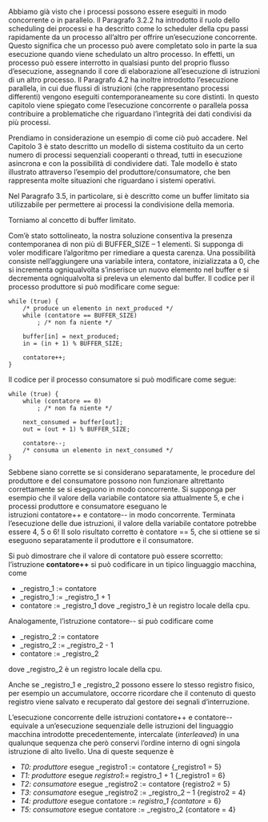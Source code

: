 Abbiamo già visto che i processi possono essere eseguiti in modo concorrente o in parallelo.
Il Paragrafo 3.2.2 ha introdotto il ruolo dello scheduling dei processi e ha descritto come lo scheduler della cpu passi rapidamente da un processo all’altro per offrire un’esecuzione concorrente.
Questo significa che un processo può avere completato solo in parte la sua esecuzione quando viene schedulato un altro processo. In effetti, un processo può essere interrotto in qualsiasi punto del proprio flusso d’esecuzione, assegnando il core di elaborazione all’esecuzione di istruzioni di un altro processo. 
Il Paragrafo 4.2 ha inoltre introdotto l’esecuzione parallela, in cui due flussi di istruzioni (che rappresentano processi differenti) vengono eseguiti contemporaneamente su core distinti. In questo capitolo viene spiegato come l’esecuzione concorrente o parallela possa contribuire a problematiche che riguardano l’integrità dei dati condivisi da più processi.

Prendiamo in considerazione un esempio di come ciò può accadere. Nel Capitolo 3 è stato descritto un modello di sistema costituito da un certo numero di processi sequenziali cooperanti o thread, tutti in esecuzione asincrona e con la possibilità di condividere dati. Tale modello è stato illustrato attraverso l’esempio del produttore/consumatore, che ben rappresenta molte situazioni che riguardano i sistemi operativi. 

Nel Paragrafo 3.5, in particolare, si è descritto come un buffer limitato sia utilizzabile per permettere ai processi la condivisione della memoria.


Torniamo al concetto di buffer limitato.

Com’è stato sottolineato, la nostra soluzione consentiva la presenza contemporanea di non più di BUFFER_SIZE – 1 elementi. 
Si supponga di voler modificare l’algoritmo per rimediare a questa carenza. Una possibilità consiste nell’aggiungere una variabile intera, contatore, inizializzata a 0, che si incrementa ogniqualvolta s’inserisce un nuovo elemento nel buffer e si decrementa ogniqualvolta si preleva un elemento dal buffer. Il codice per il processo produttore si può modificare come segue:

```
while (true) {
	/* produce un elemento in next_produced */
	while (contatore == BUFFER_SIZE)
		; /* non fa niente */
		
	buffer[in] = next_produced;
	in = (in + 1) % BUFFER_SIZE;
	
	contatore++;
}
```

Il codice per il processo consumatore si può modificare come segue:

```
while (true) {
	while (contatore == 0)
		; /* non fa niente */
	
	next_consumed = buffer[out];
	out = (out + 1) % BUFFER_SIZE;
	
	contatore--;
	/* consuma un elemento in next_consumed */
}
```

Sebbene siano corrette se si considerano separatamente, le procedure del produttore e del consumatore possono non funzionare altrettanto correttamente se si eseguono in modo concorrente.
Si supponga per esempio che il valore della variabile contatore sia attualmente 5, e che i processi produttore e consumatore eseguano le istruzioni contatore++ e contatore-- in modo concorrente.
Terminata l’esecuzione delle due istruzioni, il valore della variabile contatore potrebbe essere 4, 5 o 6! Il solo risultato corretto è contatore == 5, che si ottiene se si eseguono separatamente il produttore e il consumatore.

Si può dimostrare che il valore di contatore può essere scorretto: l’istruzione **contatore++** si può codificare in un tipico linguaggio macchina, come
-  _registro_1 := contatore
-  _registro_1 := _registro_1 + 1  
-  contatore := _registro_1
dove _registro_1 è un registro locale della cpu. 

Analogamente, l’istruzione contatore-- si può codificare come
-  _registro_2 := contatore
-  _registro_2 := _registro_2 - 1
-  contatore := _registro_2

dove _registro_2 è un registro locale della cpu.

Anche se _registro_1 e _registro_2 possono essere lo stesso registro fisico, per esempio un accumulatore, occorre ricordare che il contenuto di questo registro viene salvato e recuperato dal gestore dei segnali d’interruzione.

L’esecuzione concorrente delle istruzioni contatore++ e contatore-- equivale a un’esecuzione sequenziale delle istruzioni del linguaggio macchina introdotte precedentemente, intercalate (_interleaved_) in una qualunque sequenza che però conservi l’ordine interno di ogni singola istruzione di alto livello. Una di queste sequenze è
-   _T0: produttore_ esegue _registro1 := contatore {_registro1 = 5}
-   _T1: produttore_ esegue _registro1_:= registro_1 + 1 {_registro1 = 6}
-   _T2: consumatore_ esegue _registro2 := contatore {registro2 = 5}
-   _T3: consumatore_  esegue _registro2 := _registro_2 – 1 {registro2 = 4}
-   _T4: produttore_ esegue contatore := _registro_1 {contatore_ = 6}
-   _T5: consumatore_ esegue contatore := _registro_2 {contatore = 4}
